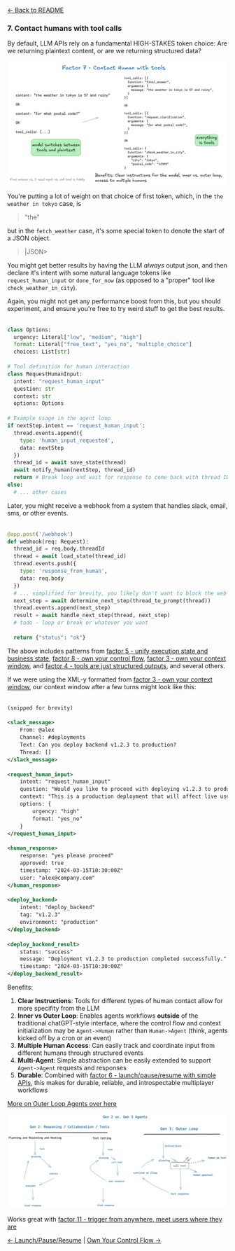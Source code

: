 [← Back to README](../README.md)

### 7. Contact humans with tool calls

By default, LLM APIs rely on a fundamental HIGH-STAKES token choice: Are we returning plaintext content, or are we returning structured data?

![170-contact-humans-with-tools](../img/170-contact-humans-with-tools.png)

You're putting a lot of weight on that choice of first token, which, in the `the weather in tokyo` case, is

> "the"

but in the `fetch_weather` case, it's some special token to denote the start of a JSON object.

> |JSON>

You might get better results by having the LLM *always* output json, and then declare it's intent with some natural language tokens like `request_human_input` or `done_for_now` (as opposed to a "proper" tool like `check_weather_in_city`). 

Again, you might not get any performance boost from this, but you should experiment, and ensure you're free to try weird stuff to get the best results.

```python

class Options:
  urgency: Literal["low", "medium", "high"]
  format: Literal["free_text", "yes_no", "multiple_choice"]
  choices: List[str]

# Tool definition for human interaction
class RequestHumanInput:
  intent: "request_human_input"
  question: str
  context: str
  options: Options

# Example usage in the agent loop
if nextStep.intent == 'request_human_input':
  thread.events.append({
    type: 'human_input_requested',
    data: nextStep
  })
  thread_id = await save_state(thread)
  await notify_human(nextStep, thread_id)
  return # Break loop and wait for response to come back with thread ID
else:
  # ... other cases
```

Later, you might receive a webhook from a system that handles slack, email, sms, or other events.

```python

@app.post('/webhook')
def webhook(req: Request):
  thread_id = req.body.threadId
  thread = await load_state(thread_id)
  thread.events.push({
    type: 'response_from_human',
    data: req.body
  })
  # ... simplified for brevity, you likely don't want to block the web worker here
  next_step = await determine_next_step(thread_to_prompt(thread))
  thread.events.append(next_step)
  result = await handle_next_step(thread, next_step)
  # todo - loop or break or whatever you want

  return {"status": "ok"}
```

The above includes patterns from [factor 5 - unify execution state and business state](./factor-5-unify-execution-state.md), [factor 8 - own your control flow](./factor-8-own-your-control-flow.md), [factor 3 - own your context window](./factor-3-own-your-context-window.md), and [factor 4 - tools are just structured outputs](./factor-4-tools-are-structured-outputs.md), and several others.

If we were using the XML-y formatted from [factor 3 - own your context window](./factor-3-own-your-context-window.md), our context window after a few turns might look like this:

```xml

(snipped for brevity)

<slack_message>
    From: @alex
    Channel: #deployments
    Text: Can you deploy backend v1.2.3 to production?
    Thread: []
</slack_message>

<request_human_input>
    intent: "request_human_input"
    question: "Would you like to proceed with deploying v1.2.3 to production?"
    context: "This is a production deployment that will affect live users."
    options: {
        urgency: "high"
        format: "yes_no"
    }
</request_human_input>

<human_response>
    response: "yes please proceed"
    approved: true
    timestamp: "2024-03-15T10:30:00Z"
    user: "alex@company.com"
</human_response>

<deploy_backend>
    intent: "deploy_backend"
    tag: "v1.2.3"
    environment: "production"
</deploy_backend>

<deploy_backend_result>
    status: "success"
    message: "Deployment v1.2.3 to production completed successfully."
    timestamp: "2024-03-15T10:30:00Z"
</deploy_backend_result>
```


Benefits:

1. **Clear Instructions**: Tools for different types of human contact allow for more specifity from the LLM 
2. **Inner vs Outer Loop**: Enables agents workflows **outside** of the traditional chatGPT-style interface, where the control flow and context initialization may be `Agent->Human` rather than `Human->Agent` (think, agents kicked off by a cron or an event)
3. **Multiple Human Access**: Can easily track and coordinate input from different humans through structured events
4. **Multi-Agent**: Simple abstraction can be easily extended to support `Agent->Agent` requests and responses
5. **Durable**: Combined with [factor 6 - launch/pause/resume with simple APIs](./factor-6-launch-pause-resume.md), this makes for durable, reliable, and introspectable multiplayer workflows

[More on Outer Loop Agents over here](https://theouterloop.substack.com/p/openais-realtime-api-is-a-step-towards)

![175-outer-loop-agents](../img/175-outer-loop-agents.png)

Works great with [factor 11 - trigger from anywhere, meet users where they are](./factor-11-trigger-from-anywhere.md)

[← Launch/Pause/Resume](./factor-6-launch-pause-resume.md) | [Own Your Control Flow →](./factor-8-own-your-control-flow.md)